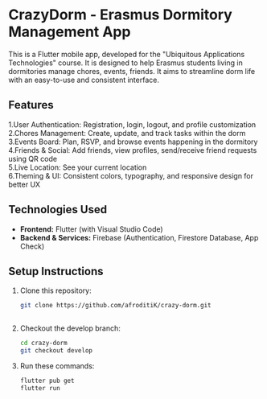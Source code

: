 # CrazyDorm - Erasmus Dormitory Management App
This is a Flutter mobile app, developed for the "Ubiquitous Applications Technologies" course. It is designed to help Erasmus students living in dormitories manage chores, events, friends. It aims to streamline dorm life with an easy-to-use and consistent interface.

## Features
1.User Authentication: Registration, login, logout, and profile customization \
2.Chores Management: Create, update, and track tasks within the dorm \
3.Events Board: Plan, RSVP, and browse events happening in the dormitory \
4.Friends & Social: Add friends, view profiles, send/receive friend requests using QR code \
5.Live Location: See your current location \
6.Theming & UI: Consistent colors, typography, and responsive design for better UX 


## Technologies Used
- **Frontend:** Flutter (with Visual Studio Code)  
- **Backend & Services:** Firebase (Authentication, Firestore Database, App Check)

## Setup Instructions
1. Clone this repository:
   ```bash
   git clone https://github.com/afroditiK/crazy-dorm.git
  
2.  Checkout the develop branch:
    ```bash
    cd crazy-dorm
    git checkout develop
4. Run these commands:
   ```bash
   flutter pub get
   flutter run
